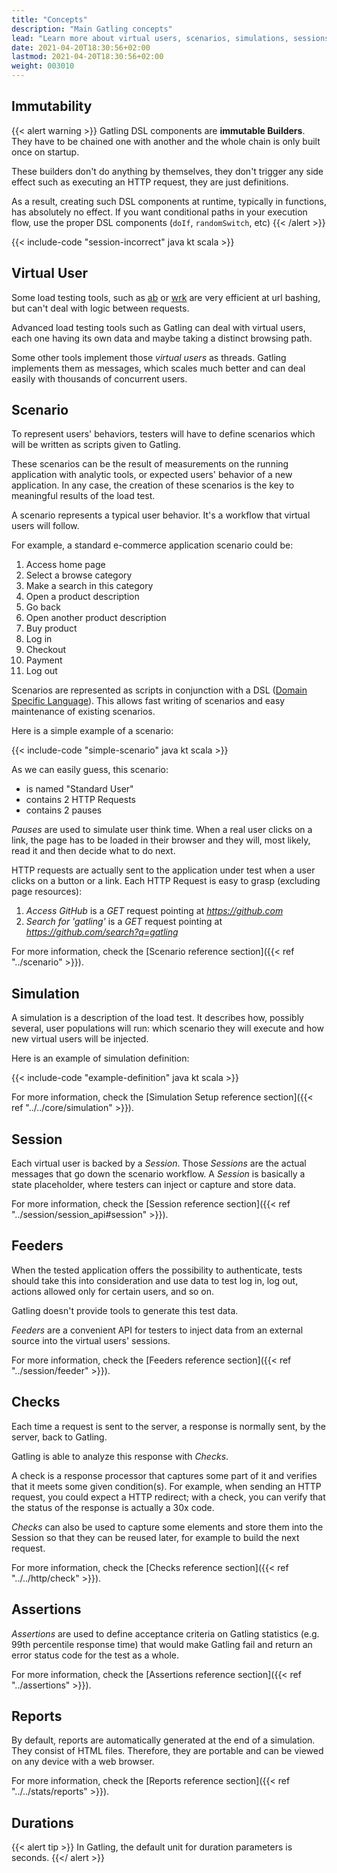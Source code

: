 ```yaml
---
title: "Concepts"
description: "Main Gatling concepts"
lead: "Learn more about virtual users, scenarios, simulations, sessions, feeders, checks, assertions, reports"
date: 2021-04-20T18:30:56+02:00
lastmod: 2021-04-20T18:30:56+02:00
weight: 003010
---
```


## Immutability

{{< alert warning >}}
Gatling DSL components are **immutable Builders**. They have to be chained one with another and the whole chain is only built once on startup.

These builders don't do anything by themselves, they don't trigger any side effect such as executing an HTTP request, they are just definitions.

As a result, creating such DSL components at runtime, typically in functions, has absolutely no effect.
If you want conditional paths in your execution flow, use the proper DSL components (`doIf`, `randomSwitch`, etc)
{{< /alert >}}

{{< include-code "session-incorrect" java kt scala >}}

## Virtual User

Some load testing tools, such as [ab](http://httpd.apache.org/docs/2.2/programs/ab.html) or [wrk](https://github.com/wg/wrk) are very efficient at url bashing, but can't deal with logic between requests.

Advanced load testing tools such as Gatling can deal with virtual users, each one having its own data and maybe taking a distinct browsing path.

Some other tools implement those *virtual users* as threads. Gatling implements them as messages, which scales much better and can deal easily with thousands of concurrent users.

## Scenario

To represent users' behaviors, testers will have to define scenarios which will be written as scripts given to Gatling.

These scenarios can be the result of measurements on the running application with analytic tools, or expected users' behavior of a new application.
In any case, the creation of these scenarios is the key to meaningful results of the load test.

A scenario represents a typical user behavior. It's a workflow that virtual users will follow.

For example, a standard e-commerce application scenario could be:

1. Access home page
2. Select a browse category
3. Make a search in this category
4. Open a product description
5. Go back
6. Open another product description
7. Buy product
8. Log in
9. Checkout
10. Payment
11. Log out

Scenarios are represented as scripts in conjunction with a DSL ([Domain Specific Language](http://en.wikipedia.org/wiki/Domain-specific_language)).
This allows fast writing of scenarios and easy maintenance of existing scenarios.

Here is a simple example of a scenario:

{{< include-code "simple-scenario" java kt scala >}}

As we can easily guess, this scenario:

* is named "Standard User"
* contains 2 HTTP Requests
* contains 2 pauses

*Pauses* are used to simulate user think time.
When a real user clicks on a link, the page has to be loaded in their browser and they will, most likely, read it and then decide what to do next.

HTTP requests are actually sent to the application under test when a user clicks on a button or a link.
Each HTTP Request is easy to grasp (excluding page resources):

1. *Access GitHub* is a *GET* request pointing at *https://github.com*
2. *Search for 'gatling'* is a *GET* request pointing at *https://github.com/search?q=gatling*

For more information, check the [Scenario reference section]({{< ref "../scenario" >}}).

## Simulation

A simulation is a description of the load test. It describes how, possibly several, user populations will run: which scenario they will execute and how new virtual users will be injected.

Here is an example of simulation definition:

{{< include-code "example-definition" java kt scala >}}

For more information, check the [Simulation Setup reference section]({{< ref "../../core/simulation" >}}).

## Session

Each virtual user is backed by a *Session*.
Those *Sessions* are the actual messages that go down the scenario workflow.
A *Session* is basically a state placeholder, where testers can inject or capture and store data.

For more information, check the [Session reference section]({{< ref "../session/session_api#session" >}}).

## Feeders

When the tested application offers the possibility to authenticate, tests should take this into consideration and use data to test log in, log out, actions allowed only for certain users, and so on. 

Gatling doesn't provide tools to generate this test data.

*Feeders* are a convenient API for testers to inject data from an external source into the virtual users' sessions.

For more information, check the [Feeders reference section]({{< ref "../session/feeder" >}}).

## Checks

Each time a request is sent to the server, a response is normally sent, by the server, back to Gatling.

Gatling is able to analyze this response with *Checks*.

A check is a response processor that captures some part of it and verifies that it meets some given condition(s).
For example, when sending an HTTP request, you could expect a HTTP redirect; with a check, you can verify that the status of the response is actually a 30x code.

*Checks* can also be used to capture some elements and store them into the Session so that they can be reused later, for example to build the next request.

For more information, check the [Checks reference section]({{< ref "../../http/check" >}}).

## Assertions

*Assertions* are used to define acceptance criteria on Gatling statistics (e.g. 99th percentile response time) that would make Gatling fail and return an error status code for the test as a whole.

For more information, check the [Assertions reference section]({{< ref "../assertions" >}}).

## Reports

By default, reports are automatically generated at the end of a simulation.
They consist of HTML files. Therefore, they are portable and can be viewed on any device with a web browser.

For more information, check the [Reports reference section]({{< ref "../../stats/reports" >}}).

## Durations

{{< alert tip >}}
In Gatling, the default unit for duration parameters is seconds.
{{</ alert >}}
